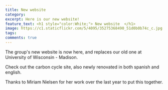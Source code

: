 ```yaml
---
title: New website
category: 
excerpt: Here is our new website!
feature_text: <h1 style="color:White;"> New website  </h1>
image: https://c1.staticflickr.com/5/4095/35275368490_51d0b0b74c_c.jpg
tags: 
comments: true
---
```


The group's new website is now here, and replaces our old one at University of Wisconsin - Madison. 

Check out the carbon cycle site, also newly renovated in both spanish and english.

Thanks to Miriam Nielsen for her work over the last year to put this together. 